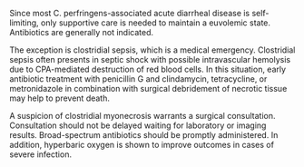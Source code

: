 Since most C. perfringens-associated acute diarrheal disease is self-limiting, only supportive care is needed to maintain a euvolemic state. Antibiotics are generally not indicated.

The exception is clostridial sepsis, which is a medical emergency. Clostridial sepsis often presents in septic shock with possible intravascular hemolysis due to CPA-mediated destruction of red blood cells. In this situation, early antibiotic treatment with penicillin G and clindamycin, tetracycline, or metronidazole in combination with surgical debridement of necrotic tissue may help to prevent death.

A suspicion of clostridial myonecrosis warrants a surgical consultation. Consultation should not be delayed waiting for laboratory or imaging results. Broad-spectrum antibiotics should be promptly administered. In addition, hyperbaric oxygen is shown to improve outcomes in cases of severe infection.